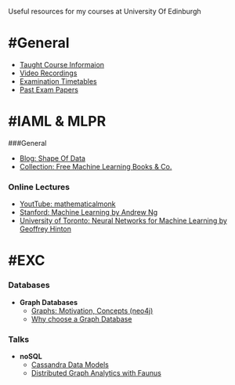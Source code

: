 Useful resources for my courses at University Of Edinburgh

# #General
- [Taught Course Informaion](http://www.inf.ed.ac.uk/student-services/teaching-organisation/taught-course-information)
- [Video Recordings](http://groups.inf.ed.ac.uk/vision/VIDEO/)
- [Examination Timetables](http://www.scripts.sasg.ed.ac.uk/registry/examinations/index.cfm)
- [Past Exam Papers](http://www.exampapers.lib.ed.ac.uk.ezproxy.is.ed.ac.uk/Informatics0405.shtml)


# #IAML & MLPR

###General
- [Blog: Shape Of Data](http://shapeofdata.wordpress.com/)
- [Collection: Free Machine Learning Books & Co.](https://github.com/vhf/free-programming-books/blob/master/free-programming-books.md#machine-learning)


### Online Lectures
- [YoutTube: mathematicalmonk](http://www.youtube.com/playlist?list=PLD0F06AA0D2E8FFBA)
- [Stanford: Machine Learning by Andrew Ng](https://class.coursera.org/ml/lecture/index)
- [University of Toronto: Neural Networks for Machine Learning by Geoffrey Hinton](https://class.coursera.org/ml/class/index)


# #EXC

### Databases
- **Graph Databases**
  - [Graphs: Motivation, Concepts (neo4j)](http://www.neo4j.org/learn)
  - [Why choose a Graph Database](http://programming.oreilly.com/2013/07/why-choose-a-graph-database.html)

### Talks
- **noSQL**
  - [Cassandra Data Models](http://youtu.be/HdJlsOZVGwM)
  - [Distributed Graph Analytics with Faunus](http://youtu.be/ALhjzlNuZdA)
